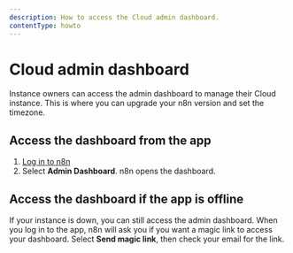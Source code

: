 ```yaml
---
description: How to access the Cloud admin dashboard.
contentType: howto
---
```


# Cloud admin dashboard

Instance owners can access the admin dashboard to manage their Cloud instance. This is where you can upgrade your n8n version and set the timezone.

## Access the dashboard from the app

1. [Log in to n8n](https://app.n8n.cloud/magic-link)
1. Select **Admin Dashboard**. n8n opens the dashboard.

## Access the dashboard if the app is offline

If your instance is down, you can still access the admin dashboard. When you log in to the app, n8n will ask you if you want a magic link to access your dashboard. Select **Send magic link**, then check your email for the link.
